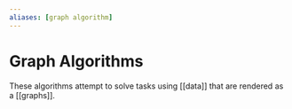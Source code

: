 ```yaml
---
aliases: [graph algorithm]
---
```

# Graph Algorithms
These algorithms attempt to solve tasks using [[data]] that are rendered as a [[graphs]]. 